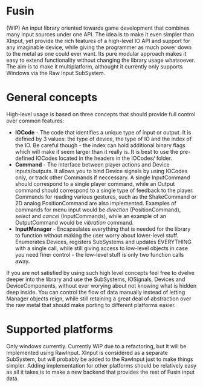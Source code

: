 # Fusin
(WIP) An input library oriented towards game development that combines many input sources under one API.
The idea is to make it even simpler than XInput, yet provide the rich features of a high-level IO API and support for any imaginable device, while giving the programmer as much power down to the metal as one could ever want. 
Its pure modular approach makes it easy to extend functionality without changing the library usage whatsoever.
The aim is to make it multiplatform, althought it currently only supports Windows via the Raw Input SubSystem.

# General concepts
High-level usage is based on three concepts that should provide full control over common features:
* **IOCode** - The code that identifies a unique type of input or output. It is defined by 3 values: the type of device, the type of IO and the index of the IO. Be careful though - the index can hold additional binary flags which will make it seem larger than it really is. It is best to use the pre-defined IOCodes located in the headers in the IOCodes/ folder.
* **Command** - The interface between player actions and Device inputs/outputs. It allows you to bind Device signals by using IOCodes only, or track other Commands if neccessary. A single InputCommand should correspond to a single player command, while an Output command should correspond to a single type of feedback to the player. Commands for reading various gestures, such as the ShakeCommand or 2D analog PositionCommand are also implemented. Examples of commands for menu input would be *direction* (PositionCommand), *select* and *cancel* (InputCommands), while an example of an OutputCommand would be *vibration* command.
* **InputManager** - Encapsulates everything that is needed for the library to function without making the user worry about lower-level stuff. Enumerates Devices, registers SubSystems and updates EVERYTHING with a single call, while still giving access to low-level objects in case you need finer control - the low-level stuff is only two function calls away.

If you are not satisfied by using such high level concepts feel free to dvelve deeper into the library and use the SubSystems, IOSignals, Devices and DeviceComponents, without ever worying about not knowing what is hidden deep inside. You can control the flow of data manually instead of letting Manager objects reign, while still retaining a great deal of abstraction over the raw metal that should make porting to different platforms easier.

# Supported platforms
Only windows currently. Currently WIP due to a refactoring, but it will be implemented using RawInput. XInput is considered as a separate SubSystem, but will probably be added to the RawInput just to make things simpler.
Adding implementation for other platforms should be relatively easy as all it takes is to make a new backend that provides the rest of Fusin input data.
